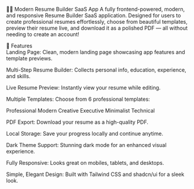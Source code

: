 🧑‍💼 Modern Resume Builder SaaS App
A fully frontend-powered, modern, and responsive Resume Builder SaaS application.
Designed for users to create professional resumes effortlessly, choose from beautiful templates, preview their resume live, and download it as a polished PDF — all without needing to create an account! 

🚀 Features  
Landing Page: Clean, modern landing page showcasing app features and template previews.
 
Multi-Step Resume Builder: Collects personal info, education, experience, and skills.

Live Resume Preview: Instantly view your resume while editing.
 
Multiple Templates: Choose from 6 professional templates:
   
Professional
Modern
Creative
Executive
Minimalist
Technical

PDF Export: Download your resume as a high-quality PDF.

Local Storage: Save your progress locally and continue anytime.

Dark Theme Support: Stunning dark mode for an enhanced visual experience.

Fully Responsive: Looks great on mobiles, tablets, and desktops.

Simple, Elegant Design: Built with Tailwind CSS and shadcn/ui for a sleek look.
